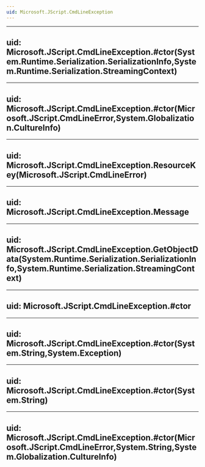 ```yaml
---
uid: Microsoft.JScript.CmdLineException
---
```


---
uid: Microsoft.JScript.CmdLineException.#ctor(System.Runtime.Serialization.SerializationInfo,System.Runtime.Serialization.StreamingContext)
---

---
uid: Microsoft.JScript.CmdLineException.#ctor(Microsoft.JScript.CmdLineError,System.Globalization.CultureInfo)
---

---
uid: Microsoft.JScript.CmdLineException.ResourceKey(Microsoft.JScript.CmdLineError)
---

---
uid: Microsoft.JScript.CmdLineException.Message
---

---
uid: Microsoft.JScript.CmdLineException.GetObjectData(System.Runtime.Serialization.SerializationInfo,System.Runtime.Serialization.StreamingContext)
---

---
uid: Microsoft.JScript.CmdLineException.#ctor
---

---
uid: Microsoft.JScript.CmdLineException.#ctor(System.String,System.Exception)
---

---
uid: Microsoft.JScript.CmdLineException.#ctor(System.String)
---

---
uid: Microsoft.JScript.CmdLineException.#ctor(Microsoft.JScript.CmdLineError,System.String,System.Globalization.CultureInfo)
---
